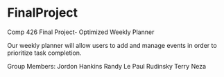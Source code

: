 # FinalProject
Comp 426 Final Project- Optimized Weekly Planner

Our weekly planner will allow users to add and manage events in order to prioritize task completion.

Group Members:
Jordon Hankins
Randy Le
Paul Rudinsky
Terry Neza

